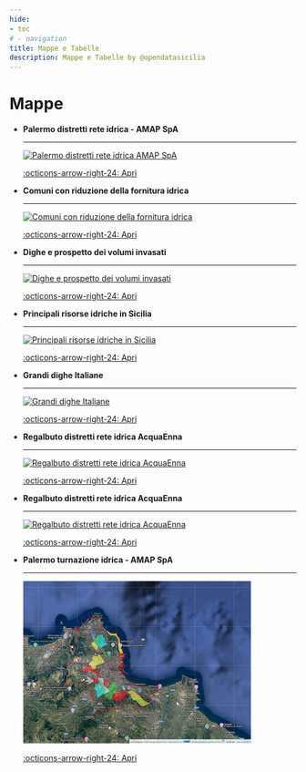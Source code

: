 ```yaml
---
hide:
- toc
# - navigation
title: Mappe e Tabelle
description: Mappe e Tabelle by @opendatasicilia
---
```


<style>
.md-typeset .grid {grid-gap: .4rem;   display: grid; grid-template-columns: repeat(auto-fit,minmax(min(100%,12rem),1fr));  margin: 1em 0;     font-size: .7rem;}
</style>

# Mappe

<div class="grid cards" markdown>

-   __Palermo distretti rete idrica - AMAP SpA__

    ---
	
	[![](../img/mappa-distretti-amap.jpg "Palermo distretti rete idrica AMAP SpA")](distretti_pa/index.md)


    [:octicons-arrow-right-24: Apri](distretti_pa/index.md "Palermo distretti rete idrica AMAP SpA")

-   __Comuni con riduzione della fornitura idrica__

    ---

    [![](../img/comuni.jpg "Comuni con riduzione della fornitura idrica")](riduzione/index.md)

    [:octicons-arrow-right-24: Apri](riduzione/index.md "Comuni con riduzione della fornitura idrica")
	

-   __Dighe e prospetto dei volumi invasati__

    ---

    [![](../img/invasi.jpg "Dighe e prospetto dei volumi invasati")](volumi/index.md)

    [:octicons-arrow-right-24: Apri](volumi/index.md "Dighe e prospetto dei volumi invasati")	
	
-   __Principali risorse idriche in Sicilia__

    ---

    [![](../img/risorse.jpg "Principali risorse idriche in Sicilia")](risorse/index.md)

    [:octicons-arrow-right-24: Apri](risorse/index.md "Principali risorse idriche in Sicilia")	
	
-   __Grandi dighe Italiane__

    ---

    [![](../img/dighe_ita.jpg "Grandi dighe Italiane")](grandi_dighe/index.md)

    [:octicons-arrow-right-24: Apri](grandi_dighe/index.md "Grandi dighe Italiane")

-   __Regalbuto distretti rete idrica AcquaEnna__

    ---

    [![](../img/tabella-regalbuto-distretti.png "Regalbuto distretti rete idrica AcquaEnna")](../tabelle/distretti_regalbuto.md)

    [:octicons-arrow-right-24: Apri](../tabelle/distretti_regalbuto.md "Regalbuto distretti rete idrica AcquaEnna")
	
-   __Regalbuto distretti rete idrica AcquaEnna__

    ---

    [![](../img/regalbuto_turnazione.jpg "Regalbuto distretti rete idrica AcquaEnna")](regalbuto/regalbuto_turnazione.md)

    [:octicons-arrow-right-24: Apri](regalbuto/regalbuto_turnazione.md "Regalbuto distretti rete idrica AcquaEnna")	
	
-   __Palermo turnazione idrica - AMAP SpA__

    ---

    [![](../img/turnazione_pa.png "Palermo, dal giorno 7 ottobre scatta il piano di razionamento idrico: ecco la mappa dei distretti interessati")](distretti_pa_turnazione/index.md)

    [:octicons-arrow-right-24: Apri](distretti_pa_turnazione/index.md "Palermo, dal giorno 7 ottobre scatta il piano di razionamento idrico: ecco la mappa dei distretti interessati")		